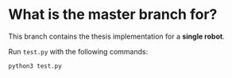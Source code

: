 # What is the master branch for?
This branch contains the thesis implementation for a **single robot**.

Run `test.py` with the following commands:
```bash
python3 test.py
```
